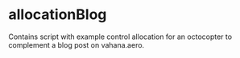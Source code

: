 # allocationBlog

Contains script with example control allocation for an octocopter to complement a blog post on vahana.aero. 